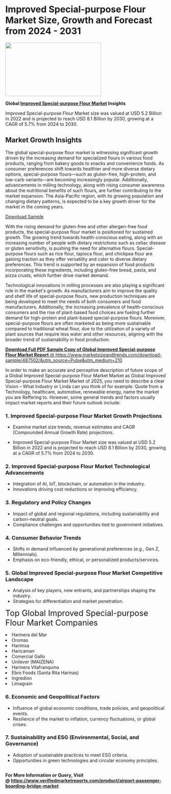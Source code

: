 <H1>Improved Special-purpose Flour Market Size, Growth and Forecast from 2024 - 2031</H1><img class="aligncenter size-medium wp-image-584254" src="https://thirdeyenews.in/wp-content/uploads/2024/09/Global-Market-Research-300x168.jpeg" alt="" width="300" height="168" /><p><strong>Global&nbsp;<a href="https://www.marketsizeandtrends.com/download-sample/487502/&amp;utm_source=Pulse&amp;utm_medium=210">Improved Special-purpose Flour Market</a> Insights</strong></p><p>Improved Special-purpose Flour Market size was valued at USD 5.2 Billion in 2022 and is projected to reach USD 8.1 Billion by 2030, growing at a CAGR of 5.7% from 2024 to 2030.</p><p><h2>Market Growth Insights</h2> <p>The global special-purpose flour market is witnessing significant growth driven by the increasing demand for specialized flours in various food products, ranging from bakery goods to snacks and convenience foods. As consumer preferences shift towards healthier and more diverse dietary options, special-purpose flours—such as gluten-free, high-protein, and low-carb variants—are becoming increasingly popular. Additionally, advancements in milling technology, along with rising consumer awareness about the nutritional benefits of such flours, are further contributing to the market expansion. The Asia-Pacific region, with its growing population and changing dietary patterns, is expected to be a key growth driver for the market in the coming years.</p> <p><a href="#">Download Sample</a></p> <p>With the rising demand for gluten-free and other allergen-free food products, the special-purpose flour market is positioned for sustained growth. The growing trend towards health-conscious eating, along with an increasing number of people with dietary restrictions such as celiac disease or gluten sensitivity, is pushing the need for alternative flours. Special-purpose flours such as rice flour, tapioca flour, and chickpea flour are gaining traction as they offer versatility and cater to diverse dietary preferences. This trend is supported by an expansion of food products incorporating these ingredients, including gluten-free bread, pasta, and pizza crusts, which further drive market demand.</p> <p>Technological innovations in milling processes are also playing a significant role in the market's growth. As manufacturers aim to improve the quality and shelf life of special-purpose flours, new production techniques are being developed to meet the needs of both consumers and food manufacturers. Additionally, the increasing prevalence of health-conscious consumers and the rise of plant-based food choices are fueling further demand for high-protein and plant-based special-purpose flours. Moreover, special-purpose flours are often marketed as being more sustainable compared to traditional wheat flour, due to the utilization of a variety of plant sources that require less water and other resources, aligning with the broader trend of sustainability in food production. <p><a href="#"></p><p><span class=""><strong>Download Full PDF Sample Copy of Global Improved Special-purpose Flour Market Report</strong> @ <a href="https://www.marketsizeandtrends.com/download-sample/487502/&amp;utm_source=Pulse&amp;utm_medium=210" target="_blank">https://www.marketsizeandtrends.com/download-sample/487502/&amp;utm_source=Pulse&amp;utm_medium=210</a></span></p><p>In order to make an accurate and perceptive description of future scope of a Global&nbsp;Improved Special-purpose Flour Market Market as Global&nbsp;Improved Special-purpose Flour Market Market of 2025, you need to describe a clear Vision &ndash; What Industry or Linda can you think of for example: Quote from a Technology, healthcare, automotive, renewable energy, name the market you are Reffering to. However, some general trends and factors usually impact market reports and their future outlook include:</p><h3>1.&nbsp;<strong>Improved Special-purpose Flour Market Growth Projections</strong></h3><ul><li>Examine market size trends, revenue estimates and CAGR (Compounded Annual Growth Rate) projections.</li><li><p>Improved Special-purpose Flour Market size was valued at USD 5.2 Billion in 2022 and is projected to reach USD 8.1 Billion by 2030, growing at a CAGR of 5.7% from 2024 to 2030.</p></li></ul><h3>2.&nbsp;<strong>Improved Special-purpose Flour Market Technological Advancements</strong></h3><ul><li>Integration of AI, IoT, blockchain, or automation in the industry.</li><li>Innovations driving cost reductions or improving efficiency.</li></ul><h3>3.&nbsp;<strong>Regulatory and Policy Changes</strong></h3><ul><li>Impact of global and regional regulations, including sustainability and carbon-neutral goals.</li><li>Compliance challenges and opportunities tied to government initiatives.</li></ul><h3>4.&nbsp;<strong>Consumer Behavior Trends</strong></h3><ul><li>Shifts in demand influenced by generational preferences (e.g., Gen Z, Millennials).</li><li>Emphasis on eco-friendly, ethical, or personalized products/services.</li></ul><h3>5.&nbsp;<strong>Global Improved Special-purpose Flour Market Competitive Landscape</strong></h3><ul><li>Analysis of key players, new entrants, and partnerships shaping the industry.</li><li>Strategies for differentiation and market penetration.</li></ul><p data-pm-slice="1 1 []"><span style="color: inherit; font-family: inherit; font-size: 25px;">Top Global Improved Special-purpose Flour Market Companies</span></p><div class="" data-test-id=""><p><li>Harinera del Mar</li><li> Oromas</li><li> Harimsa</li><li> Haricaman</li><li> Comercial Gallo</li><li> Unilever (MAIZENA)</li><li> Harinera Vilafranquina</li><li> Ebro Foods (Santa Rita Harinas)</li><li> Ingredion</li><li> Limagrain</li></p></div><h3>6.&nbsp;<strong>Economic and Geopolitical Factors</strong></h3><ul><li>Influence of global economic conditions, trade policies, and geopolitical events.</li><li>Resilience of the market to inflation, currency fluctuations, or global crises.</li></ul><h3>7.&nbsp;<strong>Sustainability and ESG (Environmental, Social, and Governance)</strong></h3><ul><li>Adoption of sustainable practices to meet ESG criteria.</li><li>Opportunities in green technologies and circular economy principles.</li></ul><h2><strong style="font-size: 14px;">For More Information or Query, Visit @&nbsp;</strong><a style="background-color: #ffffff; font-size: 14px;" href="https://www.marketsizeandtrends.com/report/improved-special-purpose-flour-market/" target="_blank">https://www.verifiedmarketreports.com/product/airport-passenger-boarding-bridge-market</a></h2>
